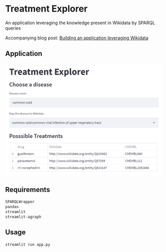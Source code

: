 # Treatment Explorer

An application leveraging the knowledge present in Wikidata by SPARQL queries

Accompanying blog post: [Building an application leveraging Wikidata](https://medium.com/@gokceuludogan/building-an-application-leveraging-wikidata-3f7ce9d6933b)

## Application



<img src="interface.png" width="500">



## Requirements

```
SPARQLWrapper
pandas
streamlit
streamlit-agraph
```

## Usage

```
streamlit run app.py
```
